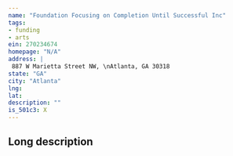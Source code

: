 ```yaml
---
name: "Foundation Focusing on Completion Until Successful Inc"
tags:
- funding
- arts
ein: 270234674
homepage: "N/A"
address: |
 887 W Marietta Street NW, \nAtlanta, GA 30318
state: "GA"
city: "Atlanta"
lng: 
lat: 
description: ""
is_501c3: X
---
```


## Long description


